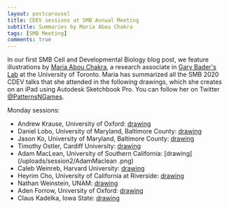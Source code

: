 ```yaml
---
layout: postcarousel
title: CDEV sessions at SMB Annual Meeting
subtitle: Summaries by Maria Abou Chakra
tags: [SMB Meeting]
comments: true
---
```


In our first SMB Cell and Developmental Biology blog post, we feature illustrations by [Maria Abou Chakra](http://individual.utoronto.ca/abouchakra/), a research associate in [Gary Bader's Lab](http://baderlab.org/Home) at the University of Toronto. Maria has summarized all the SMB 2020 CDEV talks that she attended in the following drawings, which she creates on an iPad using Autodesk Sketchbook Pro. You can follow her on Twitter [@PatternsNGames](https://twitter.com/PatternsNGames).

Monday sessions:
- Andrew Krause, University of Oxford: [drawing](/uploads/session1/AndrewKrause.png)
- Daniel Lobo, University of Maryland, Baltimore County: [drawing](/uploads/session1/DanielLobo.png)
- Jason Ko, University of Maryland, Baltimore County: [drawing](/uploads/session1/JasonKo.png)
- Timothy Ostler, Cardiff University: [drawing](/uploads/session1/TimothyOstler.png)
- Adam MacLean, University of Southern California: [drawing](/uploads/session2/AdamMaclean .png)
- Caleb Weinreb, Harvard University: [drawing](/uploads/session2/CalebWeinreb.png)
- Heyrim Cho, University of California at Riverside: [drawing](/uploads/session2/HeyrimCho.png)
- Nathan Weinstein, UNAM: [drawing](/uploads/session3/NathanWeinstein.png)
- Aden Forrow, University of Oxford: [drawing](/uploads/session3/AdenForrow.png)
- Claus Kadelka, Iowa State: [drawing](/uploads/session3/ClausKadelka.png)


